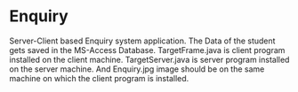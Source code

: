 # Enquiry
Server-Client based Enquiry system application.
The Data of the student gets saved in the MS-Access Database.
TargetFrame.java is client program installed on the client machine.
TargetServer.java is server program installed on the server machine.
And Enquiry.jpg image should be on the same machine on which the client program is installed.
